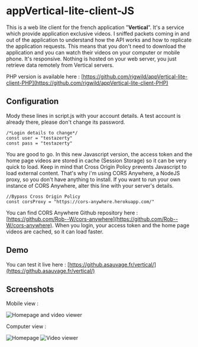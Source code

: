 # appVertical-lite-client-JS
This is a web lite client for the french application "**Vertical**". It's a service which provide application exclusive videos. I sniffed packets coming in and out of the application to understand how the API works and how to replicate the application requests.
This means that you don't need to download the application and you can watch their videos on your computer or mobile phone. It's responsive.
Nothing is hosted on your web server, you just retrieve data remotely from Vertical servers.

PHP version is available here : [https://github.com/rigwild/appVertical-lite-client-PHP](https://github.com/rigwild/appVertical-lite-client-PHP)

## Configuration
Mody these lines in script.js with your account details. A test account is already there, please don't change its password.
```
/*Login details to change*/
const user = "testazerty"
const pass = "testazerty"
```
You are good to go. In this new Javascript version, the access token and the home page videos are stored in cache (Session Storage) so it can be very quick to load.
Keep in mind that Cross Origin Policy prevents Javascript to load external content. That's why i'm using CORS Anywhere, a NodeJS proxy, so you don't have anything to install. If you want to run your own instance of CORS Anywhere, alter this line with your server's details.
```
//Bypass Cross Origin Policy
const corsProxy = "https://cors-anywhere.herokuapp.com/"
```
You can find CORS Anywhere Github repository here : [https://github.com/Rob--W/cors-anywhere](https://github.com/Rob--W/cors-anywhere).
When you login, your access token and the home page videos are cached, so it can load faster.

## Demo
You can test it live here : [https://github.asauvage.fr/vertical/](https://github.asauvage.fr/vertical/)

## Screenshots
Mobile view :

![Homepage and video viewer](https://github.asauvage.fr/img/vertical/1.jpg)

Computer view :

![Homepage](https://github.asauvage.fr/img/vertical/2.jpg)
![Video viewer](https://github.asauvage.fr/img/vertical/3.jpg)
